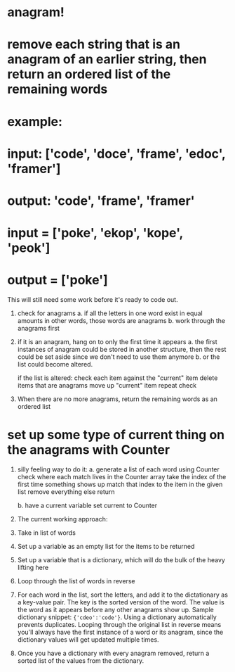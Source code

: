# anagram!
# remove each string that is an anagram of an earlier string, then return an ordered list of the remaining words
# example:
# input: ['code', 'doce', 'frame', 'edoc', 'framer']
# output: 'code', 'frame', 'framer'
# input = ['poke', 'ekop', 'kope', 'peok']
# output = ['poke']
This will still need some work before it's ready to code out.

1. check for anagrams
    a. if all the letters in one word exist in equal amounts in other words, those words are anagrams
    b. work through the anagrams first

2. if it is an anagram, hang on to only the first time it appears
    a. the first instances of anagram could be stored in another structure, then the rest could be set aside since we don't need to use them anymore
    b. or the list could become altered.
    
    if the list is altered:
        check each item against the "current" item
        delete items that are anagrams
        move up "current" item
        repeat check

3. When there are no more anagrams, return the remaining words as an ordered list

# set up some type of current thing on the anagrams with Counter

1. silly feeling way to do it:
    a. generate a list of each word using Counter
       check where each match lives in the Counter array
       take the index of the first time something shows up
       match that index to the item in the given list
       remove everything else
       return

    b. have a current variable
        set current to Counter
        
1. The current working approach:
2. Take in list of words
3. Set up a variable as an empty list for the items to be returned
4. Set up a variable that is a dictionary, which will do the bulk of the heavy lifting here
5. Loop through the list of words in reverse
6. For each word in the list, sort the letters, and add it to the dictationary as a key-value pair. The key is the sorted version of the word. The value is the word as it appears before any other anagrams show up. Sample dictionary snippet: `{'cdeo':'code'}`. Using a dictionary automatically prevents duplicates. Looping through the original list in reverse means you'll always have the first instance of a word or its anagram, since the dictionary values will get updated multiple times.
7. Once you have a dictionary with every anagram removed, return a sorted list of the values from the dictionary. 